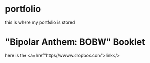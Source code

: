 # portfolio
this is where my portfolio is stored

# "Bipolar Anthem: BOBW" Booklet
here is the <a=href"https//wwww.dropbox.com">link</>
<!DOCTYPE html>
<html lang="en_UK">
<head>
 <meta charset="UTF-8">
 <title>My Super Page</title>

 <meta name="robots" content="index,follow" />
 <link rel="stylesheet" href="css/style.css">
</head>
